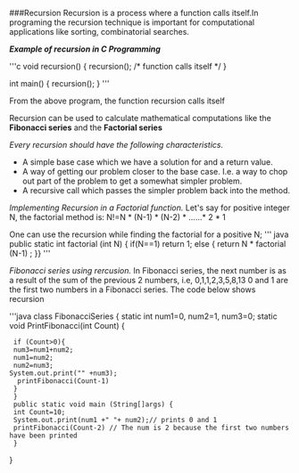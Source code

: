 ###Recursion
Recursion is a process where a function calls itself.In programing the recursion technique is important for computational applications like sorting, combinatorial searches. 

***Example  of recursion in C Programming***


'''c 
void recursion() {
   recursion(); /* function calls itself */
}

int main() {
   recursion();
}
'''


 From the above program, the function recursion calls itself 
 
 
 Recursion can be used to calculate mathematical computations like the **Fibonacci series** and the **Factorial series**

*Every recursion should have the following characteristics.*

  * A simple base case which we have a solution for and a return value.
  * A way of getting our problem closer to the base case. I.e. a way to chop out part of the problem to get a somewhat simpler problem.
  * A recursive call which passes the simpler problem back into the method.
  
  *Implementing Recursion in a Factorial function.*
 Let's say for positive integer N, the factorial method is:
 N!=N * (N-1) * (N-2) * ......* 2 * 1
 
 One can use the recursion while finding the factorial for a positive N;
  ''' java
  public static int factorial (int N) {
            if(N==1) 
            return 1;
            else {
            return N * factorial (N-1) ;
     }}
'''


  *Fibonacci series using rercusion.*
  In Fibonacci series, the next number is as a result of the sum of the previous 2 numbers, i.e, 0,1,1,2,3,5,8,13
  0 and 1 are the first two numbers in a Fibonacci series.
   The code below shows recursion
   
   '''java 
   class FibonacciSeries {
   static int num1=0, num2=1, num3=0;
   static void PrintFibonacci(int Count) {
   
     if (Count>0){
     num3=num1+num2;
     num1=num2;
     num2=num3;
    System.out.print("" +num3);
      printFibonacci(Count-1)
     }
     }
     public static void main (String[]args) {
     int Count=10;
     System.out.print(num1 +" "+ num2);// prints 0 and 1
     printFibonacci(Count-2) // The num is 2 because the first two numbers have been printed
     }
   
   
   
   
   }
            
            
